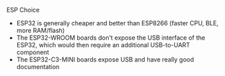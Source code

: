 ESP Choice
* ESP32 is generally cheaper and better than ESP8266 (faster CPU, BLE, more RAM/flash)
* The ESP32-WROOM boards don't expose the USB interface of the ESP32, which would then require an additional USB-to-UART component
* The ESP32-C3-MINI boards expose USB and have really good documentation